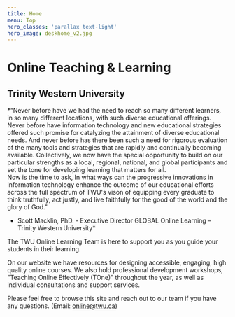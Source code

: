 ```yaml
---
title: Home
menu: Top
hero_classes: 'parallax text-light'
hero_image: deskhome_v2.jpg
---
```


# Online Teaching & Learning
## Trinity Western University

>
  *“Never before have we had the need to reach so many different   learners, in so many different locations, with such diverse educational offerings. Never before have information technology and new educational strategies offered such promise for catalyzing the attainment of diverse educational needs. And never before has there been such a need for rigorous evaluation of the many tools and strategies that are rapidly and continually becoming available.
  Collectively, we now have the special opportunity to build on our particular strengths as a local, regional, national, and global participants and set the tone for developing learning that matters for all.   
  Now is the time to ask, In what ways can the progressive innovations in information technology enhance the outcome of our educational efforts across the full spectrum of TWU's vison of equipping every graduate to think truthfully, act justly, and live faithfully for the good of the world and the glory of God."
- Scott Macklin, PhD. - Executive Director GLOBAL Online Learning – Trinity Western University*


The TWU Online Learning Team is here to support you as you guide your students in their learning.

On our website we have resources for designing accessible, engaging, high quality online courses.  We also hold professional development workshops, "Teaching Online Effectively (TOne)" throughout the year, as well as individual consultations and support services.

Please feel free to browse this site and reach out to our team if you have any questions. (Email: online@twu.ca)
